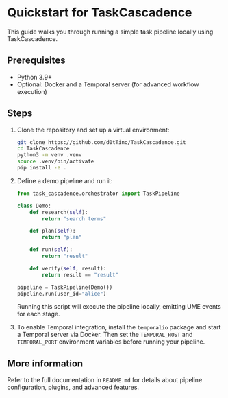 # Quickstart for TaskCascadence

This guide walks you through running a simple task pipeline locally using TaskCascadence.

## Prerequisites

- Python 3.9+
- Optional: Docker and a Temporal server (for advanced workflow execution)

## Steps

1. Clone the repository and set up a virtual environment:
   ```bash
   git clone https://github.com/d0tTino/TaskCascadence.git
   cd TaskCascadence
   python3 -m venv .venv
   source .venv/bin/activate
   pip install -e .
   ```

2. Define a demo pipeline and run it:
   ```python
   from task_cascadence.orchestrator import TaskPipeline

   class Demo:
       def research(self):
           return "search terms"

       def plan(self):
           return "plan"

       def run(self):
           return "result"

       def verify(self, result):
           return result == "result"

   pipeline = TaskPipeline(Demo())
   pipeline.run(user_id="alice")
   ```
   Running this script will execute the pipeline locally, emitting UME events for each stage.

3. To enable Temporal integration, install the `temporalio` package and start a Temporal server via Docker. Then set the `TEMPORAL_HOST` and `TEMPORAL_PORT` environment variables before running your pipeline.

## More information

Refer to the full documentation in `README.md` for details about pipeline configuration, plugins, and advanced features.
